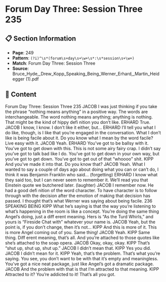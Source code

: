 # Forum Day Three: Session Three 235

## 📋 Section Information

- **Page**: 249
- **Pattern**: `(?i)^\s*(forum\s+day\s+\w+\s*:\s*session\s+\w+)`
- **Match**: Forum Day Three: Session Three
- **Source**: Bruce_Hyde,_Drew_Kopp_Speaking_Being_Werner_Erhard,_Martin_Heidegger (1).pdf

## 📄 Content

Forum Day Three: Session Three 235
JACOB
I was just thinking if you take the phrase “nothing means anything” in a positive way. The
words are interchangeable. The word nothing means anything; anything is nothing. That
might be the kind of hippy defi nition you don’t like.
ERHARD
True.
JACOB
I know, I know. I don’t like it either, but...
ERHARD
I’ll tell you what I do like, though, is I like that you’re engaged in the conversation. What I
don’t like is being facile about it. Do you know what I mean by the word facile? Live easy with
it.
JACOB
Yeah.
ERHARD
You’ve got to be ballsy with it. You’ve got to get down with this. This is not some airy fairy crap.
I didn’t say you’ve got to talk bad like I do. You’ve got to get down in your own way, but you’ve
got to get down. You’ve got to get out of that “whoooo” shit.
KIPP
And you’ve made it into that. Do you know that?
JACOB
Yeah. What I wanted to say a couple of days ago about doing what you can or can’t do, I think
it was Benjamin Franklin who said...
(forgetting)
ERHARD
I know what they said too, but I can never seem to remember it. We’ll read you that Einstein
quote we butchered later.
(laughter)
JACOB
I remember now. He had a good defi nition of the word character. To have character is to follow
through with the decision after the emotion of making that decision has passed. I thought
that’s what Werner was saying about being facile.
236
SPEAKING BEING
KIPP
What he’s saying is that the way you’re listening to what’s happening in the room is like a
concept. You’re doing the same thing Angel’s doing, just a diff erent meaning. Hers is “As the
Turd Whirls,” and yours is “Fireside Chat with” whatever your name is.
JACOB
Yeah, but the point is, if you don’t change, then it’s not...
KIPP
And this is more of it. This is more Angel coming out of you. Same thing!
JACOB
Yeah.
KIPP
Same thing. Diff erent meaning, that’s all. And you’re attached to those quotes like she’s
attached to the soap opera.
JACOB
Okay, okay, okay.
KIPP
That’s “shut up, shut up, shut up.”
JACOB
I didn’t mean that.
KIPP
Yes you did.
JACOB
I didn’t mean for it.
KIPP
Yeah, that’s the problem. That’s what you’re saying. You see, you don’t want to be with that
it’s empty and meaningless. You’ve got a nice neat package, just like Angel’s got a dramatic
package.
JACOB
And the problem with that is that I’m attracted to that meaning.
KIPP
Attracted to it? You’re addicted to it! That’s all you got.